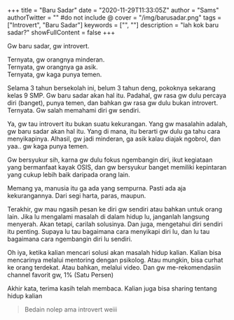 +++
title = "Baru Sadar"
date = "2020-11-29T11:33:05Z"
author = "Sams"
authorTwitter = "" #do not include @
cover = "/img/barusadar.png"
tags = ["Introvert", "Baru Sadar"]
keywords = ["", ""]
description = "lah kok baru sadar?"
showFullContent = false
+++

Gw baru sadar, gw introvert. 

Ternyata, gw orangnya minderan. <br>
Ternyata, gw orangnya ga asik. <br>
Ternyata, gw kaga punya temen. <br>

Selama 3 tahun bersekolah ini, belum 3 tahun deng, pokoknya sekarang kelas 9 SMP. Gw baru sadar akan hal itu. Padahal, gw rasa gw dulu percaya diri (banget), punya temen, dan bahkan gw rasa gw dulu bukan introvert.
Ternyata. Gw salah memahami diri gw sendiri.

Ya, gw tau introvert itu bukan suatu kekurangan.
Yang gw masalahin adalah, gw baru sadar akan hal itu. Yang di mana, itu berarti gw dulu ga tahu cara menyikapinya. Alhasil, gw jadi minderan, ga asik kalau diajak ngobrol, dan yaa.. gw kaga punya temen.

Gw bersyukur sih, karna gw dulu fokus ngembangin diri, ikut kegiataan yang bermanfaat kayak OSIS, dan gw bersyukur banget memiliki kepintaran yang cukup lebih baik daripada orang lain. 

Memang ya, manusia itu ga ada yang sempurna. Pasti ada aja kekurangannya. Dari segi harta, paras, maupun. 

Terakhir, gw mau ngasih pesan ke diri gw sendiri atau bahkan untuk orang lain.
Jika lu mengalami masalah di dalam hidup lu, janganlah langsung menyerah. Akan tetapi, carilah solusinya.
Dan juga, mengetahui diri sendiri itu penting. Supaya lu tau bagaimana cara menyikapi diri lu, dan lu tau bagaimana cara ngembangin diri lu sendiri.

Oh iya, ketika kalian mencari solusi akan masalah hidup kalian. Kalian bisa mencarinya melalui mentoring dengan psikolog. Atau mungkin, bisa curhat ke orang terdekat. Atau bahkan, melalui video. Dan gw me-rekomendasiin channel favorit gw, 1% (Satu Persen)

Akhir kata, terima kasih telah membaca. Kalian juga bisa sharing tentang hidup kalian

> Bedain nolep ama introvert weiii 





























